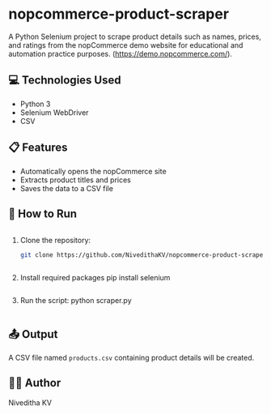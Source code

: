 # nopcommerce-product-scraper
A Python Selenium project to scrape product details such as names, prices, and ratings from the nopCommerce demo website for educational and automation practice purposes.
(https://demo.nopcommerce.com/).

## 💻 Technologies Used
- Python 3
- Selenium WebDriver
- CSV

## 📋 Features
- Automatically opens the nopCommerce site
- Extracts product titles and prices
- Saves the data to a CSV file

## 🚀 How to Run
```

```
1. Clone the repository:

   ```bash
   git clone https://github.com/NivedithaKV/nopcommerce-product-scraper.git
```

```
2. Install required packages
   pip install selenium
```

```
3. Run the script:
   python scraper.py
```

```
## 📤 Output

A CSV file named `products.csv` containing product details will be created.

## 👩‍💻 Author

Niveditha KV
```
